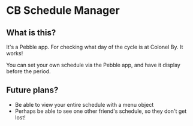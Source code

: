 # CB Schedule Manager

## What is this?

It's a Pebble app. For checking what day of the cycle is at Colonel By. It works!

You can set your own schedule via the Pebble app, and have it display before the period.

## Future plans?

- Be able to view your entire schedule with a menu object
- Perhaps be able to see one other friend's schedule, so they don't get lost!

